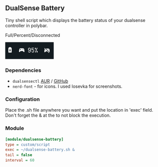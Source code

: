 ## DualSense Battery

Tiny shell script which displays the battery status of your dualsense controller in polybar.  

Full/Percent/Disconnected

![screenshots](screenshots/screens.png)

### Dependencies
- `dualsensectl` [AUR](https://aur.archlinux.org/packages/dualsensectl-git) / [GitHub](https://github.com/nowrep/dualsensectl)
- `nerd-font` - for icons. I used Iosevka for screenshots.

### Configuration
Place the .sh file anywhere you want and put the location in 'exec' field.  
Don't forget the & at the to not block the execution.


### Module
```ini
[module/dualsense-battery]
type = custom/script
exec = ~/dualsense-battery.sh &
tail = false
interval = 60
```
